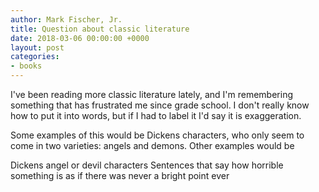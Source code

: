 ```yaml
---
author: Mark Fischer, Jr.
title: Question about classic literature
date: 2018-03-06 00:00:00 +0000
layout: post
categories:
- books
---
```

I've been reading more classic literature lately, and I'm remembering something that has frustrated me since grade school. I don't really know how to put it into words, but if I had to label it I'd say it is exaggeration.

Some examples of this would be Dickens characters, who only seem to come in two varieties: angels and demons. Other examples would be 

Dickens angel or devil characters
Sentences that say how horrible something is as if there was never a bright point ever

